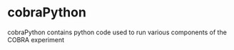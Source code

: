 # cobraPython
cobraPython contains python code used to run various components of the COBRA experiment
